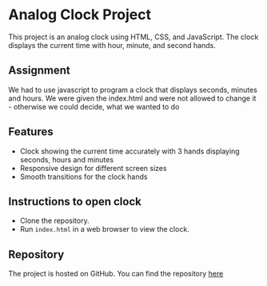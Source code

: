 # Analog Clock Project

This project is an analog clock  using HTML, CSS, and JavaScript. The clock displays the current time with hour, minute, and second hands.

## Assignment

We had to use javascript to program a clock that displays seconds, minutes and hours. We were given the index.html and were not allowed to change it - otherwise we could decide, what we wanted to do

## Features

- Clock showing the current time accurately with 3 hands displaying seconds, hours and minutes
- Responsive design for different screen sizes
- Smooth transitions for the clock hands

## Instructions to open clock

- Clone the repository.
- Run `index.html` in a web browser to view the clock.

## Repository

The project is hosted on GitHub. You can find the repository [here](https://github.com/AaronBenesch/analogClock/tree/master)
